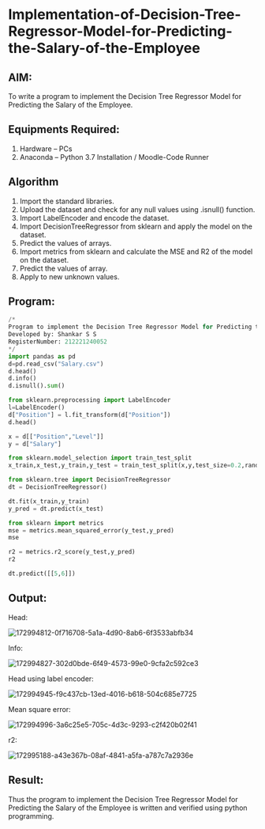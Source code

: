 # Implementation-of-Decision-Tree-Regressor-Model-for-Predicting-the-Salary-of-the-Employee

## AIM:
To write a program to implement the Decision Tree Regressor Model for Predicting the Salary of the Employee.

## Equipments Required:
1. Hardware – PCs
2. Anaconda – Python 3.7 Installation / Moodle-Code Runner

## Algorithm
1. Import the standard libraries.
2. Upload the dataset and check for any null values using .isnull() function.
3. Import LabelEncoder and encode the dataset.
4. Import DecisionTreeRegressor from sklearn and apply the model on the dataset.
5. Predict the values of arrays.
6. Import metrics from sklearn and calculate the MSE and R2 of the model on the dataset.
7. Predict the values of array.
8. Apply to new unknown values.

## Program:
```Python 
/*
Program to implement the Decision Tree Regressor Model for Predicting the Salary of the Employee.
Developed by: Shankar S S 
RegisterNumber: 212221240052  
*/
import pandas as pd
d=pd.read_csv("Salary.csv")
d.head()
d.info()
d.isnull().sum()

from sklearn.preprocessing import LabelEncoder
l=LabelEncoder()
d["Position"] = l.fit_transform(d["Position"])
d.head()

x = d[["Position","Level"]]
y = d["Salary"]

from sklearn.model_selection import train_test_split
x_train,x_test,y_train,y_test = train_test_split(x,y,test_size=0.2,random_state=2)

from sklearn.tree import DecisionTreeRegressor
dt = DecisionTreeRegressor()

dt.fit(x_train,y_train)
y_pred = dt.predict(x_test)

from sklearn import metrics
mse = metrics.mean_squared_error(y_test,y_pred)
mse

r2 = metrics.r2_score(y_test,y_pred)
r2

dt.predict([[5,6]])

```

## Output:
Head:

![172994812-0f716708-5a1a-4d90-8ab6-6f3533abfb34](https://user-images.githubusercontent.com/93978702/173190617-44661f46-ae9a-4672-a2b8-58ec1b67acfc.jpg)

Info:

![172994827-302d0bde-6f49-4573-99e0-9cfa2c592ce3](https://user-images.githubusercontent.com/93978702/173190624-693a277f-977d-4300-8331-db1ac0cdd6cc.jpg)

Head using label encoder:

![172994945-f9c437cb-13ed-4016-b618-504c685e7725](https://user-images.githubusercontent.com/93978702/173190679-bb3d3aac-7a49-4f65-9b6a-e7ad5a5b598b.jpg)

Mean square error:

![172994996-3a6c25e5-705c-4d3c-9293-c2f420b02f41](https://user-images.githubusercontent.com/93978702/173190682-5be4463c-aacf-453c-b158-d1833bfdfe6d.jpg)

r2:

![172995188-a43e367b-08af-4841-a5fa-a787c7a2936e](https://user-images.githubusercontent.com/93978702/173190691-50aba3c7-59ad-40d6-a73a-ee9264532143.jpg)

## Result:
Thus the program to implement the Decision Tree Regressor Model for Predicting the Salary of the Employee is written and verified using python programming.
